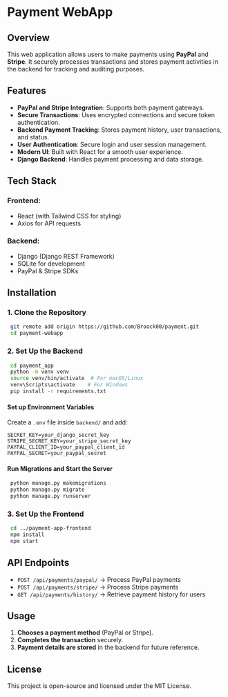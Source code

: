 # Payment WebApp

## Overview
This web application allows users to make payments using **PayPal** and **Stripe**. It securely processes transactions and stores payment activities in the backend for tracking and auditing purposes.

## Features
- **PayPal and Stripe Integration**: Supports both payment gateways.
- **Secure Transactions**: Uses encrypted connections and secure token authentication.
- **Backend Payment Tracking**: Stores payment history, user transactions, and status.
- **User Authentication**: Secure login and user session management.
- **Modern UI**: Built with React for a smooth user experience.
- **Django Backend**: Handles payment processing and data storage.

## Tech Stack
### Frontend:
- React (with Tailwind CSS for styling)
- Axios for API requests

### Backend:
- Django (Django REST Framework)
- SQLite for development
- PayPal & Stripe SDKs

## Installation
### **1. Clone the Repository**
```bash
 git remote add origin https://github.com/Broock00/payment.git
 cd payment-webapp
```

### **2. Set Up the Backend**
```bash
 cd payment_app
 python -m venv venv
 source venv/bin/activate  # For macOS/Linux
 venv\Scripts\activate    # For Windows
 pip install -r requirements.txt
```

#### **Set up Environment Variables**
Create a `.env` file inside `backend/` and add:
```
SECRET_KEY=your_django_secret_key
STRIPE_SECRET_KEY=your_stripe_secret_key
PAYPAL_CLIENT_ID=your_paypal_client_id
PAYPAL_SECRET=your_paypal_secret
```

#### **Run Migrations and Start the Server**
```bash
 python manage.py makemigrations
 python manage.py migrate
 python manage.py runserver
```

### **3. Set Up the Frontend**
```bash
 cd ../payment-app-frontend
 npm install
 npm start
```

## API Endpoints
- `POST /api/payments/paypal/` → Process PayPal payments
- `POST /api/payments/stripe/` → Process Stripe payments
- `GET /api/payments/history/` → Retrieve payment history for users

## Usage
1. **Chooses a payment method** (PayPal or Stripe).
2. **Completes the transaction** securely.
3. **Payment details are stored** in the backend for future reference.

## License
This project is open-source and licensed under the MIT License.


